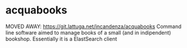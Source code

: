 # acquabooks
MOVED AWAY: https://git.lattuga.net/incandenza/acquabooks
Command line software aimed to manage books of a small (and in indipendent) bookshop. Essentially it is a ElastSearch client
